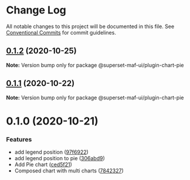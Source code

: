 # Change Log

All notable changes to this project will be documented in this file.
See [Conventional Commits](https://conventionalcommits.org) for commit guidelines.

## [0.1.2](https://gitlab.com/nielsen-media/maf/superset/superset-maf-ui/compare/@superset-maf-ui/plugin-chart-pie@0.1.1...@superset-maf-ui/plugin-chart-pie@0.1.2) (2020-10-25)

**Note:** Version bump only for package @superset-maf-ui/plugin-chart-pie





## [0.1.1](https://gitlab.com/nielsen-media/maf/superset/superset-maf-ui/compare/@superset-maf-ui/plugin-chart-pie@0.1.0...@superset-maf-ui/plugin-chart-pie@0.1.1) (2020-10-22)

**Note:** Version bump only for package @superset-maf-ui/plugin-chart-pie





# 0.1.0 (2020-10-21)


### Features

* add legend position ([97f6922](https://github.com/apache-superset/superset-ui/commit/97f692268c91754ca3f49d1d25c5b3ae298f7670))
* add legend position to pie ([306abd9](https://github.com/apache-superset/superset-ui/commit/306abd91596c3eb6eb4e692d7d0a99b93f6e6548))
* Add Pie chart ([ced5f21](https://github.com/apache-superset/superset-ui/commit/ced5f2185ddfec2003d0b88b42c075beea0f0cb2))
* Composed chart with multi charts ([7842327](https://github.com/apache-superset/superset-ui/commit/784232758f4109e484f3052b45445f16c470d53a))
